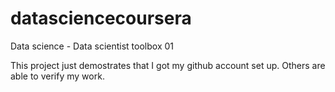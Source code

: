 # datasciencecoursera
Data science - Data scientist toolbox 01

This project just demostrates that I got my github account set up.
Others are able to verify my work.

